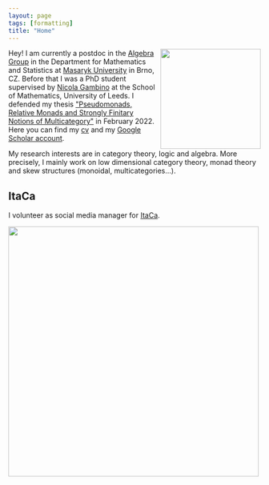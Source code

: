 ```yaml
---
layout: page
tags: [formatting]
title: "Home"
---
```


<a><img src="http://globbia.github.io/assets/io_ramen.jpg" align="right" width="200" ></a>

Hey! I am currently a postdoc in the [Algebra Group](http://www.math.muni.cz/~bourkej/BAS.html) in the Department for Mathematics and Statistics at [Masaryk University](https://www.math.muni.cz/english/) in Brno, CZ. Before that I was a PhD student supervised by [Nicola Gambino](http://www1.maths.leeds.ac.uk/~pmtng/) at the School of Mathematics, University of Leeds. I defended my thesis ["Pseudomonads, Relative Monads and Strongly Finitary Notions of Multicategory"](https://etheses.whiterose.ac.uk/30578/) in February 2022. Here you can find my [cv](Gabriele_Lobbia_CV.pdf) and my [Google Scholar account](https://scholar.google.com/citations?user=xjHu2moAAAAJ&hl=it).

My research interests are in category theory, logic and algebra. More precisely, I mainly work on low dimensional category theory, monad theory and skew structures (monoidal, multicategories...). 

## ItaCa
I volunteer as social media manager for [ItaCa](https://progetto-itaca.github.io/).

<a><img src="http://globbia.github.io/assets/bojack_hopper.png" align="center" width="500" ></a>



